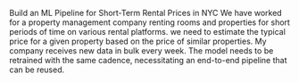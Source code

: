 Build an ML Pipeline for Short-Term Rental Prices in NYC
We have worked for a property management company renting rooms and properties for short periods of time on various rental platforms. we need to estimate the typical price for a given property based on the price of similar properties. My company receives new data in bulk every week. The model needs to be retrained with the same cadence, necessitating an end-to-end pipeline that can be reused.